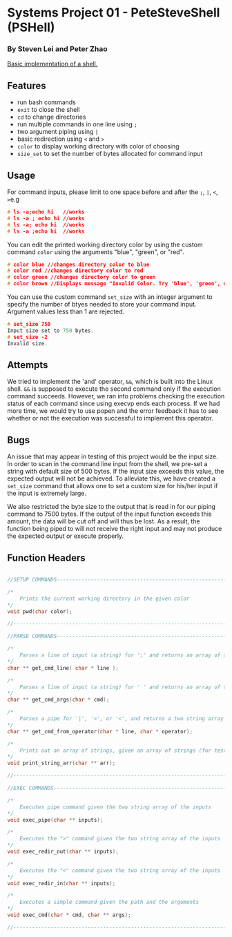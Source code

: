 # Systems Project 01 - PeteSteveShell (PSHell)
### By Steven Lei and Peter Zhao
  

[Basic implementation of a shell.](https://www.stuycs.org/systems-dw/2021/11/17/p01.html)

  

## Features

  
* run bash commands
* `exit` to close the shell
* `cd` to change directories
* run multiple commands in one line using `;`
* two argument piping using ` | `
* basic redirection using `<` and `>`
* `color` to display working directory with color of choosing 
* `size_set` to set the number of bytes allocated for command input


## Usage

  For command inputs, please limit to one space before and after the `;`, `|`, `<`, `>`e.g
  ```c
  # ls -a;echo hi   //works
  # ls -a ; echo hi //works
  # ls -a; echo hi  //works
  # ls -a ;echo hi  //works
  ```
  
  You can edit the printed working directory color by using the custom command `color` using the arguments "blue", "green", or "red".

  ```c
  # color blue //changes directory color to blue
  # color red //changes directory color to red
  # color green //changes directory color to green
  # color brown //Displays message "Invalid Color. Try 'blue', 'green', or 'red'."
  ```  

  You can use the custom command `set_size` with an integer argument to specify the number of btyes needed to store your command input. Argument values less than 1 are rejected.

  ```c
  # set_size 750
  Input size set to 750 bytes.
  # set_size -2
  Invalid size.
  ```

## Attempts

We tried to implement the 'and' operator, `&&`, which is built into the Linux shell. `&&` is supposed to execute the second command only if the execution command succeeds. However, we ran into problems checking the execution status of each command since using execvp ends each process. If we had more time, we would try to use popen and the error feedback it has to see whether or not the execution was successful to implement this operator. 

## Bugs

An issue that may appear in testing of this project would be the input size. In order to scan in the command line input from the shell, we pre-set a string with default size of 500 bytes. If the input size exceeds this value, the expected output will not be achieved. To alleviate this, we have created a `set_size` command that allows one to set a custom size for his/her input if the input is extremely large.

We also restricted the byte size to the output that is read in for our piping command to 7500 bytes. If the output of the input function exceeds this amount, the data will be cut off and will thus be lost. As a result, the function being piped to will not receive the right input and may not produce the expected output or execute properly.

## Function Headers

```c

//SETUP COMMANDS--------------------------------------------------------------------------------------------------

/*
    Prints the current working directory in the given color
*/
void pwd(char color);

//----------------------------------------------------------------------------------------------------------------

//PARSE COMMANDS--------------------------------------------------------------------------------------------------

/*
    Parses a line of input (a string) for ';' and returns an array of strings 
*/
char ** get_cmd_line( char * line );

/*
    Parses a line of input (a string) for ' ' and returns an array of strings 
*/
char ** get_cmd_args(char * cmd);

/*
    Parses a pipe for '|', '>', or '<', and returns a two string array containing the piped or redirected commands
*/
char ** get_cmd_from_operator(char * line, char * operator);

/*
    Prints out an array of strings, given an array of strings (for testing)
*/
void print_string_arr(char ** arr);

//-----------------------------------------------------------------------------------------------------------------

//EXEC COMMANDS----------------------------------------------------------------------------------------------------

/*
    Executes pipe command given the two string array of the inputs
*/
void exec_pipe(char ** inputs);

/*
    Executes the ">" command given the two string array of the inputs
*/
void exec_redir_out(char ** inputs);

/*
    Executes the "<" command given the two string array of the inputs
*/
void exec_redir_in(char ** inputs);

/*
    Executes a simple command given the path and the arguments
*/
void exec_cmd(char * cmd, char ** args);

//-----------------------------------------------------------------------------------------------------------------
```

